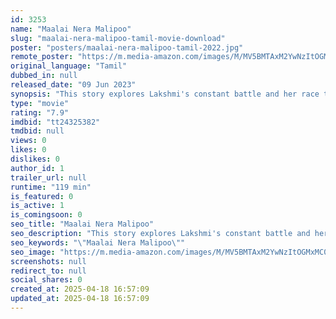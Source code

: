 ```yaml
---
id: 3253
name: "Maalai Nera Malipoo"
slug: "maalai-nera-malipoo-tamil-movie-download"
poster: "posters/maalai-nera-malipoo-tamil-2022.jpg"
remote_poster: "https://m.media-amazon.com/images/M/MV5BMTAxM2YwNzItOGMxMC00ZDk4LWJhYTMtM2QyYWEyMTk4MjQ3XkEyXkFqcGc@._V1_SX300.jpg"
original_language: "Tamil"
dubbed_in: null
released_date: "09 Jun 2023"
synopsis: "This story explores Lakshmi's constant battle and her race to survive and how she shields her son Karna from the harsh realities of her world."
type: "movie"
rating: "7.9"
imdbid: "tt24325382"
tmdbid: null
views: 0
likes: 0
dislikes: 0
author_id: 1
trailer_url: null
runtime: "119 min"
is_featured: 0
is_active: 1
is_comingsoon: 0
seo_title: "Maalai Nera Malipoo"
seo_description: "This story explores Lakshmi's constant battle and her race to survive and how she shields her son Karna from the harsh realities of her world."
seo_keywords: "\"Maalai Nera Malipoo\""
seo_image: "https://m.media-amazon.com/images/M/MV5BMTAxM2YwNzItOGMxMC00ZDk4LWJhYTMtM2QyYWEyMTk4MjQ3XkEyXkFqcGc@._V1_SX300.jpg"
screenshots: null
redirect_to: null
social_shares: 0
created_at: 2025-04-18 16:57:09
updated_at: 2025-04-18 16:57:09
---
```


